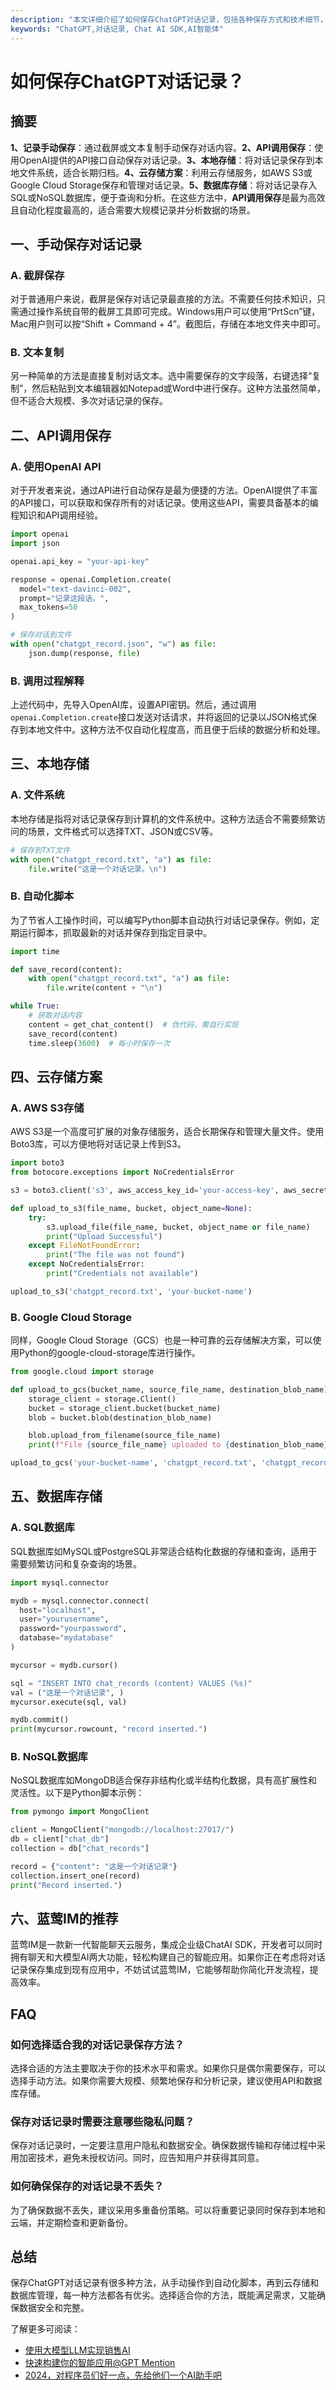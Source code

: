 ```yaml
---
description: "本文详细介绍了如何保存ChatGPT对话记录，包括各种保存方式和技术细节，适用于开发者和普通用户。"
keywords: "ChatGPT,对话记录, Chat AI SDK,AI智能体"
---
```

# 如何保存ChatGPT对话记录？

## 摘要

**1、记录手动保存**：通过截屏或文本复制手动保存对话内容。**2、API调用保存**：使用OpenAI提供的API接口自动保存对话记录。**3、本地存储**：将对话记录保存到本地文件系统，适合长期归档。**4、云存储方案**：利用云存储服务，如AWS S3或Google Cloud Storage保存和管理对话记录。**5、数据库存储**：将对话记录存入SQL或NoSQL数据库，便于查询和分析。在这些方法中，**API调用保存**是最为高效且自动化程度最高的，适合需要大规模记录并分析数据的场景。

## 一、手动保存对话记录

### A. 截屏保存

对于普通用户来说，截屏是保存对话记录最直接的方法。不需要任何技术知识，只需通过操作系统自带的截屏工具即可完成。Windows用户可以使用“PrtScn”键，Mac用户则可以按“Shift + Command + 4”。截图后，存储在本地文件夹中即可。

### B. 文本复制

另一种简单的方法是直接复制对话文本。选中需要保存的文字段落，右键选择“复制”，然后粘贴到文本编辑器如Notepad或Word中进行保存。这种方法虽然简单，但不适合大规模、多次对话记录的保存。

## 二、API调用保存

### A. 使用OpenAI API

对于开发者来说，通过API进行自动保存是最为便捷的方法。OpenAI提供了丰富的API接口，可以获取和保存所有的对话记录。使用这些API，需要具备基本的编程知识和API调用经验。

```python
import openai
import json

openai.api_key = "your-api-key"

response = openai.Completion.create(
  model="text-davinci-002",
  prompt="记录这段话。",
  max_tokens=50
)

# 保存对话到文件
with open("chatgpt_record.json", "w") as file:
    json.dump(response, file)
```

### B. 调用过程解释

上述代码中，先导入OpenAI库，设置API密钥。然后，通过调用`openai.Completion.create`接口发送对话请求，并将返回的记录以JSON格式保存到本地文件中。这种方法不仅自动化程度高，而且便于后续的数据分析和处理。

## 三、本地存储

### A. 文件系统

本地存储是指将对话记录保存到计算机的文件系统中。这种方法适合不需要频繁访问的场景，文件格式可以选择TXT、JSON或CSV等。

```python
# 保存到TXT文件
with open("chatgpt_record.txt", "a") as file:
    file.write("这是一个对话记录。\n")
```

### B. 自动化脚本

为了节省人工操作时间，可以编写Python脚本自动执行对话记录保存。例如，定期运行脚本，抓取最新的对话并保存到指定目录中。

```python
import time

def save_record(content):
    with open("chatgpt_record.txt", "a") as file:
        file.write(content + "\n")

while True:
    # 获取对话内容
    content = get_chat_content()  # 伪代码，需自行实现
    save_record(content)
    time.sleep(3600)  # 每小时保存一次
```

## 四、云存储方案

### A. AWS S3存储

AWS S3是一个高度可扩展的对象存储服务，适合长期保存和管理大量文件。使用Boto3库，可以方便地将对话记录上传到S3。

```python
import boto3
from botocore.exceptions import NoCredentialsError

s3 = boto3.client('s3', aws_access_key_id='your-access-key', aws_secret_access_key='your-secret-key')

def upload_to_s3(file_name, bucket, object_name=None):
    try:
        s3.upload_file(file_name, bucket, object_name or file_name)
        print("Upload Successful")
    except FileNotFoundError:
        print("The file was not found")
    except NoCredentialsError:
        print("Credentials not available")

upload_to_s3('chatgpt_record.txt', 'your-bucket-name')
```

### B. Google Cloud Storage

同样，Google Cloud Storage（GCS）也是一种可靠的云存储解决方案，可以使用Python的google-cloud-storage库进行操作。

```python
from google.cloud import storage

def upload_to_gcs(bucket_name, source_file_name, destination_blob_name):
    storage_client = storage.Client()
    bucket = storage_client.bucket(bucket_name)
    blob = bucket.blob(destination_blob_name)

    blob.upload_from_filename(source_file_name)
    print(f"File {source_file_name} uploaded to {destination_blob_name}.")

upload_to_gcs('your-bucket-name', 'chatgpt_record.txt', 'chatgpt_record.txt')
```

## 五、数据库存储

### A. SQL数据库

SQL数据库如MySQL或PostgreSQL非常适合结构化数据的存储和查询，适用于需要频繁访问和复杂查询的场景。

```python
import mysql.connector

mydb = mysql.connector.connect(
  host="localhost",
  user="yourusername",
  password="yourpassword",
  database="mydatabase"
)

mycursor = mydb.cursor()

sql = "INSERT INTO chat_records (content) VALUES (%s)"
val = ("这是一个对话记录", )
mycursor.execute(sql, val)

mydb.commit()
print(mycursor.rowcount, "record inserted.")
```

### B. NoSQL数据库

NoSQL数据库如MongoDB适合保存非结构化或半结构化数据，具有高扩展性和灵活性。以下是Python脚本示例：

```python
from pymongo import MongoClient

client = MongoClient("mongodb://localhost:27017/")
db = client["chat_db"]
collection = db["chat_records"]

record = {"content": "这是一个对话记录"}
collection.insert_one(record)
print("Record inserted.")
```

## 六、蓝莺IM的推荐

蓝莺IM是一款新一代智能聊天云服务，集成企业级ChatAI SDK，开发者可以同时拥有聊天和大模型AI两大功能，轻松构建自己的智能应用。如果你正在考虑将对话记录保存集成到现有应用中，不妨试试蓝莺IM，它能够帮助你简化开发流程，提高效率。

## FAQ

### **如何选择适合我的对话记录保存方法？**

选择合适的方法主要取决于你的技术水平和需求。如果你只是偶尔需要保存，可以选择手动方法。如果你需要大规模、频繁地保存和分析记录，建议使用API和数据库存储。

### **保存对话记录时需要注意哪些隐私问题？**

保存对话记录时，一定要注意用户隐私和数据安全。确保数据传输和存储过程中采用加密技术，避免未授权访问。同时，应告知用户并获得其同意。

### **如何确保保存的对话记录不丢失？**

为了确保数据不丢失，建议采用多重备份策略。可以将重要记录同时保存到本地和云端，并定期检查和更新备份。

## 总结

保存ChatGPT对话记录有很多种方法，从手动操作到自动化脚本，再到云存储和数据库管理，每一种方法都各有优劣。选择适合你的方法，既能满足需求，又能确保数据安全和完整。

了解更多可阅读：
- [使用大模型LLM实现销售AI](articles/product-and-technologies/Implement-Sales-AI-with-Large-Language-Model.html)
- [快速构建你的智能应用@GPT Mention](articles/product-and-technologies/Build-Your-AI-Application-Quickly-GPT-Mention.html)
- [2024，对程序员们好一点，先给他们一个AI助手吧](articles/product-and-technologies/2024-be-kind-to-programmers-give-them-an-AI-assistant-first.html)
